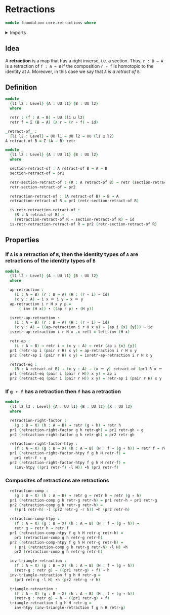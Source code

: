 # Retractions

```agda
module foundation-core.retractions where
```

<details><summary>Imports</summary>

```agda
open import foundation.action-on-identifications-functions
open import foundation.dependent-pair-types
open import foundation.functions
open import foundation.universe-levels

open import foundation-core.homotopies
open import foundation-core.identity-types
```

</details>

## Idea

A **retraction** is a map that has a right inverse, i.e. a section. Thus,
`r : B → A` is a retraction of `f : A → B` if the composition `r ∘ f` is
homotopic to the identity at `A`. Moreover, in this case we say that `A` _is a
retract of_ `B`.

## Definition

```agda
module _
  {l1 l2 : Level} {A : UU l1} {B : UU l2}
  where

  retr : (f : A → B) → UU (l1 ⊔ l2)
  retr f = Σ (B → A) (λ r → (r ∘ f) ~ id)

_retract-of_ :
  {l1 l2 : Level} → UU l1 → UU l2 → UU (l1 ⊔ l2)
A retract-of B = Σ (A → B) retr

module _
  {l1 l2 : Level} {A : UU l1} {B : UU l2}
  where

  section-retract-of : A retract-of B → A → B
  section-retract-of = pr1

  retr-section-retract-of : (R : A retract-of B) → retr (section-retract-of R)
  retr-section-retract-of = pr2

  retraction-retract-of : (A retract-of B) → B → A
  retraction-retract-of R = pr1 (retr-section-retract-of R)

  is-retr-retraction-retract-of :
    (R : A retract-of B) →
    (retraction-retract-of R ∘ section-retract-of R) ~ id
  is-retr-retraction-retract-of R = pr2 (retr-section-retract-of R)
```

## Properties

### If `A` is a retraction of `B`, then the identity types of `A` are retractions of the identity types of `B`

```agda
module _
  {l1 l2 : Level} {A : UU l1} {B : UU l2}
  where

  ap-retraction :
    (i : A → B) (r : B → A) (H : (r ∘ i) ~ id)
    (x y : A) → i x ＝ i y → x ＝ y
  ap-retraction i r H x y p =
      ( inv (H x)) ∙ ((ap r p) ∙ (H y))

  isretr-ap-retraction :
    (i : A → B) (r : B → A) (H : (r ∘ i) ~ id)
    (x y : A) → ((ap-retraction i r H x y) ∘ (ap i {x} {y})) ~ id
  isretr-ap-retraction i r H x .x refl = left-inv (H x)

  retr-ap :
    (i : A → B) → retr i → (x y : A) → retr (ap i {x} {y})
  pr1 (retr-ap i (pair r H) x y) = ap-retraction i r H x y
  pr2 (retr-ap i (pair r H) x y) = isretr-ap-retraction i r H x y

  retract-eq :
    (R : A retract-of B) → (x y : A) → (x ＝ y) retract-of (pr1 R x ＝ pr1 R y)
  pr1 (retract-eq (pair i (pair r H)) x y) = ap i
  pr2 (retract-eq (pair i (pair r H)) x y) = retr-ap i (pair r H) x y
```

### If `g ∘ f` has a retraction then `f` has a retraction

```agda
module _
  {l1 l2 l3 : Level} {A : UU l1} {B : UU l2} {X : UU l3}
  where

  retraction-right-factor :
    (g : B → X) (h : A → B) → retr (g ∘ h) → retr h
  pr1 (retraction-right-factor g h retr-gh) = pr1 retr-gh ∘ g
  pr2 (retraction-right-factor g h retr-gh) = pr2 retr-gh

  retraction-right-factor-htpy :
    (f : A → X) (g : B → X) (h : A → B) (H : f ~ (g ∘ h)) → retr f → retr h
  pr1 (retraction-right-factor-htpy f g h H retr-f) =
    pr1 retr-f ∘ g
  pr2 (retraction-right-factor-htpy f g h H retr-f) =
    (inv-htpy ((pr1 retr-f) ·l H)) ∙h (pr2 retr-f)
```

### Composites of retractions are retractions

```agda
  retraction-comp :
    (g : B → X) (h : A → B) → retr g → retr h → retr (g ∘ h)
  pr1 (retraction-comp g h retr-g retr-h) = pr1 retr-h ∘ pr1 retr-g
  pr2 (retraction-comp g h retr-g retr-h) =
    ((pr1 retr-h) ·l (pr2 retr-g ·r h)) ∙h (pr2 retr-h)

  retraction-comp-htpy :
    (f : A → X) (g : B → X) (h : A → B) (H : f ~ (g ∘ h)) →
    retr g → retr h → retr f
  pr1 (retraction-comp-htpy f g h H retr-g retr-h) =
    pr1 (retraction-comp g h retr-g retr-h)
  pr2 (retraction-comp-htpy f g h H retr-g retr-h) =
    ( pr1 (retraction-comp g h retr-g retr-h) ·l H) ∙h
    pr2 (retraction-comp g h retr-g retr-h)

  inv-triangle-retraction :
    (f : A → X) (g : B → X) (h : A → B) (H : f ~ (g ∘ h))
    (retr-g : retr g) → ((pr1 retr-g) ∘ f) ~ h
  inv-triangle-retraction f g h H retr-g =
    (pr1 retr-g ·l H) ∙h (pr2 retr-g ·r h)

  triangle-retraction :
    (f : A → X) (g : B → X) (h : A → B) (H : f ~ (g ∘ h))
    (retr-g : retr g) → h ~ ((pr1 retr-g) ∘ f)
  triangle-retraction f g h H retr-g =
    inv-htpy (inv-triangle-retraction f g h H retr-g)
```
